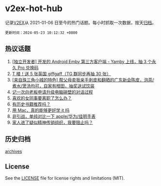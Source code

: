 # v2ex-hot-hub

 记录[V2EX](https://www.v2ex.com/)从 2021-01-06 日至今的热门话题。每小时抓取一次数据，按天[归档](archives)。

`更新时间：2024-05-23 10:12:32 +0800`

## 热议话题

1. [[独立开发者] 开发的 Android Emby 第三方客户端 - Yamby 上线，抽 3 个永久 Pro 兑换码](https://www.v2ex.com/t/1042928)
1. [T 楼！送 5 张英国 giffgaff（TG 群同步再抽 30 张）](https://www.v2ex.com/t/1042918)
1. [[来自珠三角小城的特色] 帮父母卖我亲手剥皮和翻晒的广东新会陈皮，泡茶/煮水/煲汤均可，自家有柑田，抽奖送试饮装](https://www.v2ex.com/t/1042876)
1. [记一次向老板申请升级电脑碰壁的对话过程](https://www.v2ex.com/t/1042913)
1. [喜欢的女同事要离职了怎么办？](https://www.v2ex.com/t/1043099)
1. [有历史书籍推荐吗？](https://www.v2ex.com/t/1042844)
1. [用 Mac，真的能够更好学 it 吗](https://www.v2ex.com/t/1042944)
1. [非引战，单纯对比一下 apple/华为/佳明手表](https://www.v2ex.com/t/1042862)
1. [家人进了疑似精神传销组织，我要阻止吗？](https://www.v2ex.com/t/1042875)

## 历史归档

[archives](archives)

## License

See the [LICENSE](LICENSE) file for license rights and limitations (MIT).
